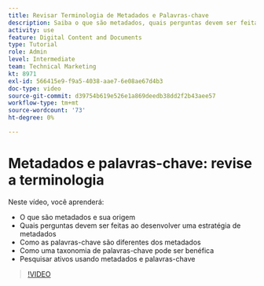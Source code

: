 ```yaml
---
title: Revisar Terminologia de Metadados e Palavras-chave
description: Saiba o que são metadados, quais perguntas devem ser feitas ao desenvolver uma estratégia de metadados e muito mais no [!UICONTROL DAM DO WORKFRONT].
activity: use
feature: Digital Content and Documents
type: Tutorial
role: Admin
level: Intermediate
team: Technical Marketing
kt: 8971
exl-id: 566415e9-f9a5-4038-aae7-6e08ae67d4b3
doc-type: video
source-git-commit: d39754b619e526e1a869deedb38dd2f2b43aee57
workflow-type: tm+mt
source-wordcount: '73'
ht-degree: 0%

---
```


# Metadados e palavras-chave: revise a terminologia

Neste vídeo, você aprenderá:

* O que são metadados e sua origem
* Quais perguntas devem ser feitas ao desenvolver uma estratégia de metadados
* Como as palavras-chave são diferentes dos metadados
* Como uma taxonomia de palavras-chave pode ser benéfica
* Pesquisar ativos usando metadados e palavras-chave

>[!VIDEO](https://video.tv.adobe.com/v/335234/?quality=12)
